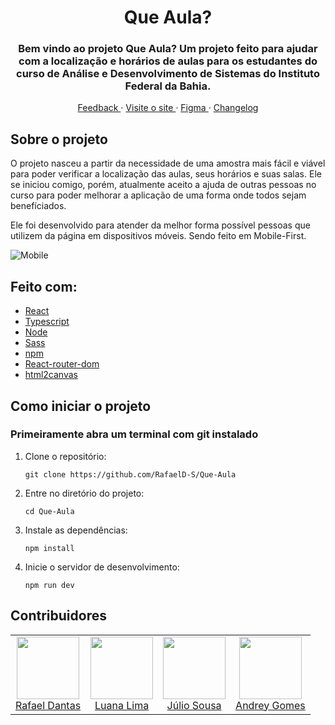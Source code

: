 <div align="center">
  <h1>
    Que Aula?
  </h1>
  <h3>
    Bem vindo ao projeto Que Aula? Um projeto feito para ajudar com a localização e horários de aulas para os estudantes do curso de Análise e Desenvolvimento de Sistemas do Instituto Federal da Bahia.
  </h3>
  <div align="center">
    <a href="https://docs.google.com/forms/d/e/1FAIpQLSfkVjykgXE8E3kBQETSRzgBIYWiNX0wNW0aL5av3yZbJN6bEw/viewform?usp=sf_link">
      Feedback
    </a>
    ·
    <a href="https://que-aula.vercel.app/">
      Visite o site
    </a>
    ·
    <a href="https://www.figma.com/design/rSh7d9PtnzMkshoMjtsoG3/Que-Aula-?node-id=0-1&p=f&t=pfHWPJR22XS5iFYq-0">
      Figma
    </a>
    ·
    <a href="https://github.com/RafaelD-S/Que-Aula/blob/main/changelog.md">
      Changelog
    </a>
  </div>
</div>

## Sobre o projeto

O projeto nasceu a partir da necessidade de uma amostra mais fácil e viável para poder verificar a localização das aulas, seus horários e suas salas.
Ele se iniciou comigo, porém, atualmente aceito a ajuda de outras pessoas no curso para poder melhorar a aplicação de uma forma onde todos sejam benefíciados.

Ele foi desenvolvido para atender da melhor forma possível pessoas que utilizem da página em dispositivos móveis. Sendo feito em Mobile-First.

![Mobile](https://github.com/user-attachments/assets/85468421-0061-4e6e-9987-7f7d1a686083)

## Feito com:

- <a href="https://pt-br.legacy.reactjs.org"> React </a>
- <a href="https://www.typescriptlang.org/docs/"> Typescript </a>
- <a href="https://reactrouter.com/en/main"> Node </a>
- <a href="https://sass-lang.com"> Sass </a>
- <a href="https://www.npmjs.com"> npm </a>
- <a href="https://www.npmjs.com/package/react-router-dom"> React-router-dom </a>
- <a href="https://html2canvas.hertzen.com/"> html2canvas </a>

## Como iniciar o projeto

### Primeiramente abra um terminal com git instalado

1. Clone o repositório:
   ```
   git clone https://github.com/RafaelD-S/Que-Aula
   ```
2. Entre no diretório do projeto:
   ```
   cd Que-Aula
   ```
3. Instale as dependências:

   ```
   npm install
   ```

4. Inicie o servidor de desenvolvimento:
   ```
   npm run dev
   ```

## Contribuidores

<table>
  <td align="center">
    <img src="https://github.com/rafaeld-s.png?size=100" style="width: 100px"/>
    <br/>
    <a href="https://github.com/RafaelD-S" target="_blank">
      Rafael Dantas
    </a>
  </td>
  <td align="center">
    <img src="https://github.com/luad3cristal.png?size=100" style="width: 100px"/>
    <br/>
    <a href="https://github.com/luad3cristal" target="_blank">
      Luana Lima
    </a>
  </td>
  <td align="center">
    <img src="https://github.com/Descafeiinado.png?size=100" style="width: 100px"/>
    <br/>
    <a href="https://github.com/Descafeiinado" target="_blank">
      Júlio Sousa
    </a>
  </td>
  <td align="center">
    <img src="https://github.com/johncobain.png?size=100" style="width: 100px"/>
    <br/>
    <a href="https://github.com/johncobain" target="_blank">
      Andrey Gomes
    </a>
  </td>
</table>

